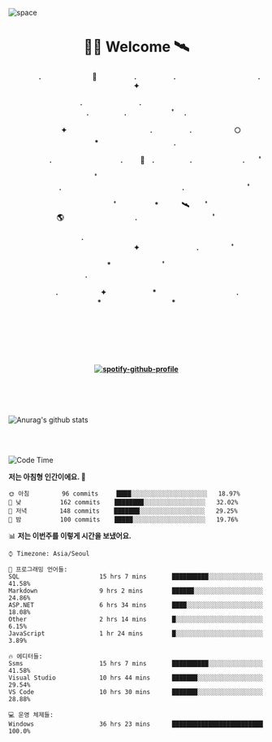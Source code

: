 ![space](https://user-images.githubusercontent.com/93513959/153272999-db6423b1-a80f-4b72-bf4c-7be2c9d6d328.png)



<h1 align="center">👨‍🚀 Welcome  🛰︎</h1>
<h4 align='center'>
<p align="center">　　　　.　　　　　　  　🌠　　　   　. 　　　　　.　　　　　　　　　　　  . 　　　 　       ✦     </p>
<p align="center">.　　　　　　　　.　　  　　　　  　 　　　　　　　　　　　.　　　　　.　　　　   　 ﾟ             　.        </p>
<p align="center">　　　　✦　　　　　  　　　　    　. 　　　　　.　　　　　　🌕　*　　　　　　　　　　  . 　　　 　            </p>
<p align="center">　　  　         　　. 　　　　   　 　　　.     　   　🚀　.　　　　　.　　　   　　　 .             　 ﾟ   </p>
<p align="center">　　ﾟ　　　　　　　　  　　　　   　 　　　　.　　　　　　　　　　　　　　　　　.   　　　            　  　　　ﾟ</p>
<p align="center"> 　　　　　　　ﾟ　　　 　　*　　   🛰︎　 　ﾟ　　　　🌎　　　　　　　　　　.　　　　　　　   　　  ﾟ          　   </p>
<p align="center">.　　　　　　　　　　  　　　　   　 　　　　　　　　　　　　 ✦　　　　　　　　.　   　　             ﾟ　  　　   </p>
<p align="center">　　　*　　　　　　  　ﾟ　　   　 　　　　.　　　　　　　　　　　　　　　　   　　            　  　　            </p>
<p align="center">　　　.　　　　　　✦  　　　　　   *　 　　　　　　　　　　.　　　　　　　*　　　　　   　              　  　*　  </p>

<br>
<br>
<br>
<br>
  <br>
  
  
<!--[![spotify-github-profile](https://spotify-github-profile.vercel.app/api/view?uid=316vepr7x7ia45xvcuqyysvtmpfe&cover_image=true&theme=novatorem&bar_color=37bac3&bar_color_cover=false)](https://spotify-github-profile.vercel.app/api/view?uid=316vepr7x7ia45xvcuqyysvtmpfe&redirect=true)-->
[![spotify-github-profile](https://spotify-github-profile.vercel.app/api/view?uid=31oxb6keygqygrc6riudse47js5m&cover_image=true&theme=novatorem&show_offline=false&background_color=121212&bar_color=53b14f&bar_color_cover=false)](https://github.com/kittinan/spotify-github-profile)

</h4>

<br>
<br>
<br>


<!--![Top Langs](https://github-readme-stats.vercel.app/api/top-langs/?username=KYJKY&layout=compact&theme=tokyonight)-->


<p align="left">

![Anurag's github stats](https://github-readme-stats.vercel.app/api?username=KYJKY&show_icons=true&theme=tokyonight)

<!--<img src="https://github-readme-stats.vercel.app/api/top-langs?username=KYJKY&show_icons=true&locale=en&layout=compact&theme=radical" alt="KYJKY" />-->
<!--<img src="https://github-readme-stats.vercel.app/api?username=KYJKY&show_icons=true&locale=en&theme=radical" alt="KYJKY" />--> <br><br></p>

<!--START_SECTION:waka-->
![Code Time](http://img.shields.io/badge/Code%20Time-1%2C130%20hrs%204%20mins-blue)

**저는 아침형 인간이에요. 🐤** 

```text
🌞 아침         96 commits     ████░░░░░░░░░░░░░░░░░░░░░   18.97% 
🌆 낮　         162 commits    ████████░░░░░░░░░░░░░░░░░   32.02% 
🌃 저녁         148 commits    ███████░░░░░░░░░░░░░░░░░░   29.25% 
🌙 밤　         100 commits    █████░░░░░░░░░░░░░░░░░░░░   19.76%

```


📊 **저는 이번주를 이렇게 시간을 보냈어요.** 

```text
⌚︎ Timezone: Asia/Seoul

💬 프로그래밍 언어들: 
SQL                      15 hrs 7 mins       ██████████░░░░░░░░░░░░░░░   41.58% 
Markdown                 9 hrs 2 mins        ██████░░░░░░░░░░░░░░░░░░░   24.86% 
ASP.NET                  6 hrs 34 mins       ████░░░░░░░░░░░░░░░░░░░░░   18.08% 
Other                    2 hrs 14 mins       █░░░░░░░░░░░░░░░░░░░░░░░░   6.15% 
JavaScript               1 hr 24 mins        █░░░░░░░░░░░░░░░░░░░░░░░░   3.89%

🔥 에디터들: 
Ssms                     15 hrs 7 mins       ██████████░░░░░░░░░░░░░░░   41.58% 
Visual Studio            10 hrs 44 mins      ███████░░░░░░░░░░░░░░░░░░   29.54% 
VS Code                  10 hrs 30 mins      ███████░░░░░░░░░░░░░░░░░░   28.88%

💻 운영 체제들: 
Windows                  36 hrs 23 mins      █████████████████████████   100.0%

```


<!--END_SECTION:waka-->
